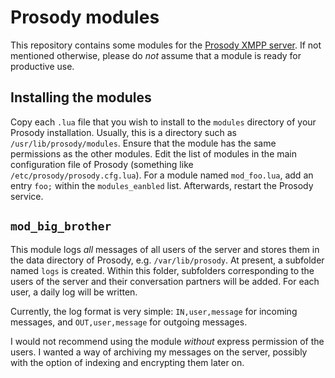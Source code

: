 # Prosody modules

This repository contains some modules for the [Prosody XMPP server](http://prosody.im). If not
mentioned otherwise, please do *not* assume that a module is ready for productive use.

## Installing the modules

Copy each `.lua` file that you wish to install to the `modules` directory of your Prosody installation.
Usually, this is a directory such as `/usr/lib/prosody/modules`. Ensure that the module has the same
permissions as the other modules. Edit the list of modules in the main configuration file of
Prosody (something like `/etc/prosody/prosody.cfg.lua`). For a module named `mod_foo.lua`, add an
entry `foo;` within the `modules_eanbled` list. Afterwards, restart the Prosody service.

## `mod_big_brother`

This module logs *all* messages of all users of the server and stores them in the data directory of
Prosody, e.g. `/var/lib/prosody`. At present, a subfolder named `logs` is created. Within this
folder, subfolders corresponding to the users of the server and their conversation partners will be
added. For each user, a daily log will be written.

Currently, the log format is very simple: `IN,user,message` for incoming messages, and
`OUT,user,message` for outgoing messages.

I would not recommend using the module *without* express permission of the users. I wanted a way of
archiving my messages on the server, possibly with the option of indexing and encrypting them later
on.
